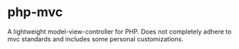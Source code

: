 # php-mvc
A lightweight model-view-controller for PHP. Does not completely adhere to mvc standards and includes some personal customizations.
